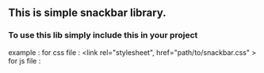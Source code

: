 <h2>This is simple snackbar library.</h2>

<h3> To use this lib simply include this in your project</h3>

example : 
for css file : <link rel="stylesheet", href="path/to/snackbar.css" >
<br>
for js file : <script src="path/to/snackbar.js"></script>



